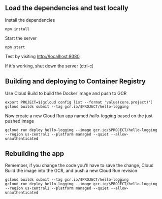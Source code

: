 ## Load the dependencies and test locally

Install the dependencies

```
npm install
```

Start the server

```
npm start
```

Test by visiting [http://localhost:8080](http://localhost:8080)

If it's working, shut down the server (ctrl-c)

## Building and deploying to Container Registry

Use Cloud Build to build the Docker image and push to GCR

```
export PROJECT=$(gcloud config list --format 'value(core.project)')
gcloud builds submit --tag gcr.io/$PROJECT/hello-logging
```

Now create a new Cloud Run app named *hello-logging* based on the just pushed image

```
gcloud run deploy hello-logging --image gcr.io/$PROJECT/hello-logging --region us-central1 --platform managed --quiet --allow-unauthenticated
```

## Rebuilding the app
Remember, if you change the code you'll have to save the change, Cloud Build the image into the GCR, and push a new Cloud Run revision

```
gcloud builds submit --tag gcr.io/$PROJECT/hello-logging
gcloud run deploy hello-logging --image gcr.io/$PROJECT/hello-logging --region us-central1 --platform managed --quiet --allow-unauthenticated
```
